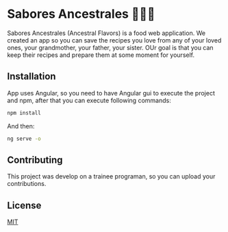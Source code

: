 # Sabores Ancestrales 👨🏼‍🍳

Sabores Ancestrales (Ancestral Flavors) is a food web application.
We created an app so you can save the recipes you love from any of your loved ones, your grandmother, your father, your sister.
OUr goal is that you can keep their recipes and prepare them at some moment for yourself.

## Installation

App uses Angular, so you need to have Angular gui to execute the project and npm, after that you can execute following commands: 

```bash
npm install
```
And then: 
```bash
ng serve -o
```

## Contributing
This project was develop on a trainee programan, so you can upload your contributions.

## License
[MIT](https://choosealicense.com/licenses/mit/)